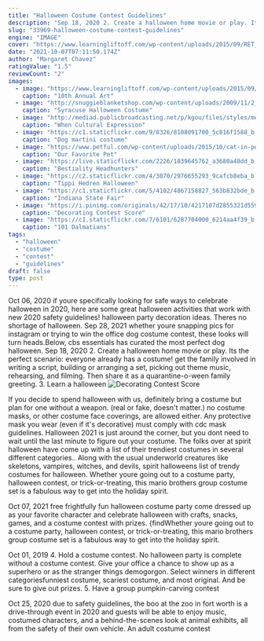 ```yaml
---
title: "Halloween Costume Contest Guidelines"
description: "Sep 18, 2020 2. Create a halloween home movie or play. Its the perfect scenario: everyone already has a costume! get the family involved in writing a script, building or arranging a set, picking out theme music, rehearsing, and filming. Then share it as a quarantine-o-ween family greeting. 3. Learn a halloween"
slug: "33969-halloween-costume-contest-guidelines"
engine: "IMAGE"
cover: "https://www.learningliftoff.com/wp-content/uploads/2015/09/RET_ArtComp2015_Rules.jpg"
date: "2021-10-07T07:11:50.174Z"
author: "Margaret Chavez"
ratingValue: "1.5"
reviewCount: "2"
images:
  - image: "https://www.learningliftoff.com/wp-content/uploads/2015/09/RET_ArtComp2015_Rules.jpg"
    caption: "10th Annual Art"
  - image: "http://snuggieblanketshop.com/wp-content/uploads/2009/11/2_syracuse_university.gif"
    caption: "Syracuse Halloween Costume"
  - image: "http://mediad.publicbroadcasting.net/p/kgou/files/styles/medium/public/201410/Child'sIndianHalloweenCostume.jpg"
    caption: "When Cultural Expression"
  - image: "https://c1.staticflickr.com/9/8326/8108091700_5c816f1588_b.jpg"
    caption: "Dog martini costume"
  - image: "https://www.petful.com/wp-content/uploads/2015/10/cat-in-peacock-costume.jpg"
    caption: "Our Favorite Pet"
  - image: "https://live.staticflickr.com/2226/1839645762_a3680a48dd_b.jpg"
    caption: "Bestiality Headhunters"
  - image: "https://c2.staticflickr.com/4/3070/2976655293_9cafcb8eba_b.jpg"
    caption: "Tippi Hedren Halloween"
  - image: "https://c1.staticflickr.com/5/4102/4867158827_563b832bde_b.jpg"
    caption: "Indiana State Fair"
  - image: "https://i.pinimg.com/originals/42/17/10/4217107d2855321d55970c2ab4d098c2.png"
    caption: "Decorating Contest Score"
  - image: "https://c1.staticflickr.com/7/6101/6287704000_6214aa4f39_b.jpg"
    caption: "101 Dalmatians"
tags:
  - "halloween"
  - "costume"
  - "contest"
  - "guidelines"
draft: false
type: post
---
```


Oct 06, 2020 if youre specifically looking for safe ways to celebrate halloween in 2020, here are some great halloween activities that work with new 2020 safety guidelines! halloween party decoration ideas. Theres no shortage of halloween. Sep 28, 2021 whether youre snapping pics for instagram or trying to win the office dog costume contest, these looks will turn heads.Below, cbs essentials has curated the most perfect dog halloween. Sep 18, 2020 2. Create a halloween home movie or play. Its the perfect scenario: everyone already has a costume! get the family involved in writing a script, building or arranging a set, picking out theme music, rehearsing, and filming. Then share it as a quarantine-o-ween family greeting. 3. Learn a halloween
![Decorating Contest Score](https://i.pinimg.com/originals/42/17/10/4217107d2855321d55970c2ab4d098c2.png "Decorating Contest Score")

If you decide to spend halloween with us, definitely bring a costume but plan for one without a weapon. (real or fake, doesn&#39;t matter.) no costume masks, or other costume face coverings, are allowed either. Any protective mask you wear (even if it&#39;s decorative) must comply with cdc mask guidelines. Halloween 2021 is just around the corner, but you dont need to wait until the last minute to figure out your costume. The folks over at spirit halloween have come up with a list of their trendiest costumes in several different categories.. Along with the usual underworld creatures like skeletons, vampires, witches, and devils, spirit halloweens list of trendy costumes for halloween. Whether youre going out to a costume party, halloween contest, or trick-or-treating, this mario brothers group costume set is a fabulous way to get into the holiday spirit.
<!--inArticleAds-->

<!--galleryOne-->

Oct 07, 2021 free frightfully fun halloween costume party come dressed up as your favorite character and celebrate halloween with crafts, snacks, games, and a costume contest with prizes. {findWhether youre going out to a costume party, halloween contest, or trick-or-treating, this mario brothers group costume set is a fabulous way to get into the holiday spirit.
<!--inArticleAds-->

<!--galleryTwo-->

Oct 01, 2019 4. Hold a costume contest. No halloween party is complete without a costume contest. Give your office a chance to show up as a superhero or as the stranger things demogorgon. Select winners in different categoriesfunniest costume, scariest costume, and most original. And be sure to give out prizes. 5. Have a group pumpkin-carving contest
<!--galleryThree-->

Oct 25, 2020 due to safety guidelines, the boo at the zoo in fort worth is a drive-through event in 2020 and guests will be able to enjoy music, costumed characters, and a behind-the-scenes look at animal exhibits, all from the safety of their own vehicle.  An adult costume contest
